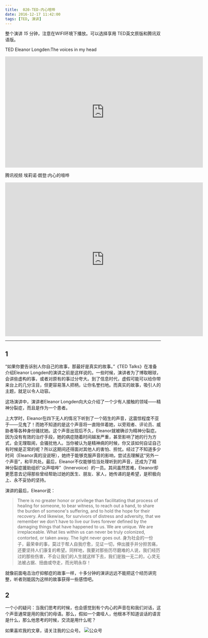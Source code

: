 ```yaml
---
title:  020-TED-内心喧哗
date: 2016-12-17 11:42:00
tags: [TED, 演讲]
---
```


整个演讲 *15* 分钟，注意在WIFI环境下播放。可以选择享用 TED英文原版和腾讯双语版。

TED Eleanor Longden:The voices in my head
<iframe src="https://embed.ted.com/talks/lang/en/eleanor_longden_the_voices_in_my_head" width="640" height="360" frameborder="0" scrolling="no" webkitAllowFullScreen mozallowfullscreen allowFullScreen></iframe>

腾讯视频 埃莉诺·朗登:内心的喧哗
<iframe frameborder="0" width="640" height="498" src="https://v.qq.com/iframe/player.html?vid=k0138btk0j8&tiny=0&auto=0" allowfullscreen></iframe>

---

## 1
“如果你要告诉别人你自己的故事，那最好是真实的故事。”《TED Talks》在准备介绍Eleanor Longden的演讲之前是这样说的。一些时候，演讲者为了博取眼球，会讲些虚构的事，或者对原有的事过分夸大。到了信息时代，虚假可能可以给你带来台上的几分注目，但更容易落人把柄，让你名誉扫地。而真实的故事，吸引人的主题，就足以令人动容。

这场演讲中，演讲者Eleanor Longden向大众介绍了一个少有人接触的领域——精神分裂症，而且是作为一个患者。

上大学时，Eleanor在四下无人的情况下听到了一个陌生的声音，这震惊程度不亚于——见鬼了！而她不知道的是这个声音将一直陪伴着她，以旁观者、评论员、威胁者等各种身份骚扰她。这个声音出现后不久，Eleanor就被确诊为精神分裂症。因为没有有效的治疗手段，她的病症随着时间越发严重，甚至影响了她的行为方式，会无理取闹，会骚扰他人。当你被认为是精神病的时候，你又该如何自证自己有时候是正常的呢？所以这期间还得面对其他人的害怕、担忧。经过了不知道多少时间（Eleanor真的没说呀），她终于能够克服声音的影响，尝试去理解这“另外一个声音”，和平共处。最后，Eleanor不仅能够恰当处理听到的声音，还成为了精神分裂症援助组织“众声喧哗”（Innervoice）的一员。其间虽然苦难，Eleanor却更愿意去记得那些曾经帮助过她的医生、朋友、家人，她传递的是希望，是积极向上、永不妥协的坚持。

演讲的最后，Eleanor说：
> There is no greater honor or privilege than facilitating that process of healing for someone, to bear witness, to reach out a hand, to share the burden of someone's suffering, and to hold the hope for their recovery. And likewise, for survivors of distress and adversity, that we remember we don't have to live our lives forever defined by the damaging things that have happened to us. We are unique. We are irreplaceable. What lies within us can never be truly colonized, contorted, or taken away. The light never goes out.
> 身为社会的一份子，最荣幸的事，莫过于帮人自我疗愈，见证一切，伸出援手并分担苦痛，还要坚持人们康复的希望。同样地，我要对那些历尽磨难的人说，我们经历过的那些伤害，不会让我们的人生就这样下去，我们是独一无二的，心灵无法被占据、扭曲或夺走，而光明永存！

就像前面电击治疗抑郁症的故事一样，十多分钟的演讲远远不能把这个经历讲完整，听者则能因为这样的故事获得一些感悟吧。

## 2
一个小的疑问：当我们思考的时候，也会感觉到有个内心的声音在和我们对话，这个声音通常是用的我们的母语。那么，假如一个聋哑人，他根本不知道谈话的语言是什么，那么他思考的时候，交流是用什么呢？

如果喜欢我的文章，请关注我的公众号。
![公众号](http://ofjzymouj.bkt.clouddn.com/16-10-24/1552231.jpg)
